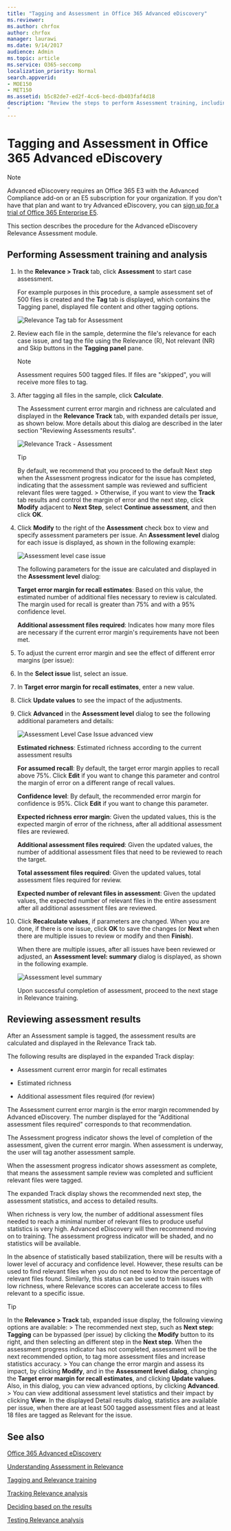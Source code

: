 ```yaml
---
title: "Tagging and Assessment in Office 365 Advanced eDiscovery"
ms.reviewer: 
ms.author: chrfox
author: chrfox
manager: laurawi
ms.date: 9/14/2017
audience: Admin
ms.topic: article
ms.service: O365-seccomp
localization_priority: Normal
search.appverid: 
- MOE150
- MET150
ms.assetid: b5c82de7-ed2f-4cc6-becd-db403faf4d18
description: "Review the steps to perform Assessment training, including tagging files, and reviewing assessment results in Office 365 Advanced eDiscovery.
"
---
```


# Tagging and Assessment in Office 365 Advanced eDiscovery

> [!NOTE]
> Advanced eDiscovery requires an Office 365 E3 with the Advanced Compliance add-on or an E5 subscription for your organization. If you don't have that plan and want to try Advanced eDiscovery, you can [sign up for a trial of Office 365 Enterprise E5](https://go.microsoft.com/fwlink/p/?LinkID=698279). 
  
This section describes the procedure for the Advanced eDiscovery Relevance Assessment module. 
  
## Performing Assessment training and analysis

1. In the **Relevance \> Track** tab, click **Assessment** to start case assessment. 
    
    For example purposes in this procedure, a sample assessment set of 500 files is created and the **Tag** tab is displayed, which contains the Tagging panel, displayed file content and other tagging options. 
    
    ![Relevance Tag tab for Assessment](media/c8acf891-b1cd-4344-816c-eabb8cbbe742.png)
  
2. Review each file in the sample, determine the file's relevance for each case issue, and tag the file using the Relevance (R), Not relevant (NR) and Skip buttons in the **Tagging panel** pane. 
    
    > [!NOTE]
    >  Assessment requires 500 tagged files. If files are "skipped", you will receive more files to tag. 
  
3. After tagging all files in the sample, click **Calculate**. 
    
    The Assessment current error margin and richness are calculated and displayed in the **Relevance Track** tab, with expanded details per issue, as shown below. More details about this dialog are described in the later section "Reviewing Assessments results". 
    
    ![Relevance Track - Assessment](media/da911ba5-8678-40d6-9ad5-fd0b058355c1.png)
  
    > [!TIP]
    > By default, we recommend that you proceed to the default Next step when the Assessment progress indicator for the issue has completed, indicating that the assessment sample was reviewed and sufficient relevant files were tagged. > Otherwise, if you want to view the **Track** tab results and control the margin of error and the next step, click **Modify** adjacent to **Next Step**, select **Continue assessment**, and then click **OK**. 
  
1. Click **Modify** to the right of the **Assessment** check box to view and specify assessment parameters per issue. An **Assessment level** dialog for each issue is displayed, as shown in the following example: 
    
    ![Assessment level case issue](media/b7113fef-d125-4617-ae1b-c9eb0bf79aec.png)
  
    The following parameters for the issue are calculated and displayed in the **Assessment level** dialog: 
    
    **Target error margin for recall estimates**: Based on this value, the estimated number of additional files necessary to review is calculated. The margin used for recall is greater than 75% and with a 95% confidence level. 
    
    **Additional assessment files required**: Indicates how many more files are necessary if the current error margin's requirements have not been met. 
    
2. To adjust the current error margin and see the effect of different error margins (per issue):
    
1. In the **Select issue** list, select an issue. 
    
2. In **Target error margin for recall estimates**, enter a new value.
    
3. Click **Update values** to see the impact of the adjustments. 
    
3. Click **Advanced** in the **Assessment level** dialog to see the following additional parameters and details: 
    
    ![Assessment Level Case Issue advanced view](media/577d7e0e-95df-48c2-9dec-bdeab5e801d8.png)
  
    **Estimated richness**: Estimated richness according to the current assessment results
    
    **For assumed recall**: By default, the target error margin applies to recall above 75%. Click **Edit** if you want to change this parameter and control the margin of error on a different range of recall values. 
    
    **Confidence level**: By default, the recommended error margin for confidence is 95%. Click **Edit** if you want to change this parameter. 
    
    **Expected richness error margin**: Given the updated values, this is the expected margin of error of the richness, after all additional assessment files are reviewed.
    
    **Additional assessment files required**: Given the updated values, the number of additional assessment files that need to be reviewed to reach the target.
    
    **Total assessment files required**: Given the updated values, total assessment files required for review.
    
    **Expected number of relevant files in assessment**: Given the updated values, the expected number of relevant files in the entire assessment after all additional assessment files are reviewed.
    
4. Click **Recalculate values**, if parameters are changed. When you are done, if there is one issue, click **OK** to save the changes (or **Next** when there are multiple issues to review or modify and then **Finish**). 
    
    When there are multiple issues, after all issues have been reviewed or adjusted, an **Assessment level: summary** dialog is displayed, as shown in the following example. 
    
    ![Assessment level summary](media/4997b46d-10a5-4abc-b3b2-7b75a370eb9e.png)
  
    Upon successful completion of assessment, proceed to the next stage in Relevance training.
    
## Reviewing assessment results

After an Assessment sample is tagged, the assessment results are calculated and displayed in the Relevance Track tab.
  
The following results are displayed in the expanded Track display: 
  
- Assessment current error margin for recall estimates
    
- Estimated richness
    
- Additional assessment files required (for review)
    
The Assessment current error margin is the error margin recommended by Advanced eDiscovery. The number displayed for the "Additional assessment files required" corresponds to that recommendation.
  
The Assessment progress indicator shows the level of completion of the assessment, given the current error margin. When assessment is underway, the user will tag another assessment sample.
  
When the assessment progress indicator shows assessment as complete, that means the assessment sample review was completed and sufficient relevant files were tagged. 
  
The expanded Track display shows the recommended next step, the assessment statistics, and access to detailed results.
  
When richness is very low, the number of additional assessment files needed to reach a minimal number of relevant files to produce useful statistics is very high. Advanced eDiscovery will then recommend moving on to training. The assessment progress indicator will be shaded, and no statistics will be available. 
  
In the absence of statistically based stabilization, there will be results with a lower level of accuracy and confidence level. However, these results can be used to find relevant files when you do not need to know the percentage of relevant files found. Similarly, this status can be used to train issues with low richness, where Relevance scores can accelerate access to files relevant to a specific issue.
  
> [!TIP]
> In the **Relevance \> Track** tab, expanded issue display, the following viewing options are available: > The recommended next step, such as **Next step: Tagging** can be bypassed (per issue) by clicking the **Modify** button to its right, and then selecting an different step in the **Next step**. When the assessment progress indicator has not completed, assessment will be the next recommended option, to tag more assessment files and increase statistics accuracy. > You can change the error margin and assess its impact, by clicking **Modify**, and in the **Assessment level dialog**, changing the **Target error margin for recall estimates**, and clicking **Update values**. Also, in this dialog, you can view advanced options, by clicking **Advanced**. > You can view additional assessment level statistics and their impact by clicking **View**. In the displayed Detail results dialog, statistics are available per issue, when there are at least 500 tagged assessment files and at least 18 files are tagged as Relevant for the issue. 
  
## See also

[Office 365 Advanced eDiscovery](office-365-advanced-ediscovery.md)
  
[Understanding Assessment in Relevance](assessment-in-relevance-in-advanced-ediscovery.md)
  
[Tagging and Relevance training](tagging-and-relevance-training-in-advanced-ediscovery.md)
  
[Tracking Relevance analysis](track-relevance-analysis-in-advanced-ediscovery.md)
  
[Deciding based on the results](decision-based-on-the-results-in-advanced-ediscovery.md)
  
[Testing Relevance analysis](test-relevance-analysis-in-advanced-ediscovery.md)

